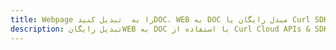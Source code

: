 ---title: Webpage را به  تبدیل کنیدDOC، WEB به DOC مبدل رایگان یا Curl SDKdescription: تبدیل رایگانWEB به DOC با استفاده از Curl Cloud APIs & SDK همچنین اسناد PDF را در Cloud ایجاد، ویرایش و رندر کنید.---
